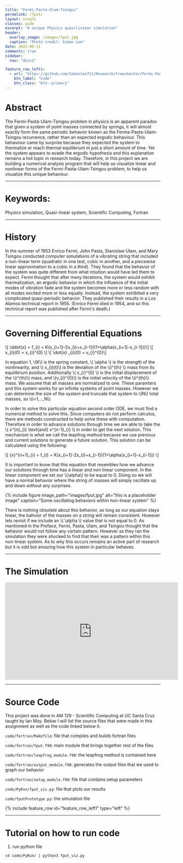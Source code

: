 ```yaml
---
title: "Fermi-Pasta-Ulam-Tsongui"
permalink: /fput/
layout: single
classes: wide
excerpt: "A unique Physics quasiliniear simulation"
header:
  overlay_image: /images/fput.jpg
  caption: "Photo credit: Simon Lee"
date: 2022-09-11
comments: true
sidebar:
  nav: "docs2"

feature_row_left1:
  - url: "https://github.com/Simonlee711/Research/tree/master/Fermi-Pasta-Ulam-Tsongu"
    btn_label: "Code"
    btn_class: "btn--primary"
---
```


# Abstract

The Fermi-Pasta-Ulam-Tsingou problem in physics is an apparent paradox that given a system of point masses connected by springs, it will almost exactly form the same periodic behavior known as the Ferma-Pasta-Ulam-Tsingou recurrence, rather than an expected ergodic behaviour. This behaviour came by surprise because they expected the system to thermalize or reach thermal equilibrium in just a short amount of time. Yet the system appears to evade the ergodic hypothesis and this explanation remains a hot topic in research today. Therefore, in this project we are building a numerical analysis program that will help us visualize linear and nonlinear forms of the Fermi-Pasta-Ulam-Tsingou problem, to help us visualize this unique behaviour.

---

# Keywords: 

Physics simulation, Quasi-linear system, Scientific Computing, Fortran

---

# History

In the summer of 1953 Enrico Fermi, John Pasta, Stanislaw Ulam, and Mary Tsingou conducted computer simulations of a vibrating string that included a non-linear term (quadratic in one test, cubic in another, and a piecewise linear approximation to a cubic in a third). They found that the behavior of the system was quite different from what intuition would have led them to expect. Fermi thought that after many iterations, the system would exhibit thermalization, an ergodic behavior in which the influence of the initial modes of vibration fade and the system becomes more or less random with all modes excited more or less equally. Instead, the system exhibited a very complicated quasi-periodic behavior. They published their results in a Los Alamos technical report in 1955. (Enrico Fermi died in 1954, and so this technical report was published after Fermi's death.)

---

# Governing Differential Equations

\\[ \ddot{x} = f_{i} = K(x_{i+1}-2x_{i}+x_{i-1})(1+\alpha(x_{i+1}-x_{i-1}))\\]
\\[ x_{i}(0) = x_{i}^{0} \\]
\\[ \dot{x} \_{i}(0) = v_{i}^{0}\\]

In equation 1, \\(K\\) is the spring constant, \\( \alpha \\) is the strength of the nonlinearity, and \\( x_{i}(t)\\) is the deviation of the \\(i^{th} \\) mass from its equilibrium position. Additionally \\( x_{i}^{0} \\) is the initial displacement of the \\(i^{th}\\) mass, and \\(v_{i}^{0}\\) is the initial velocity of the \\(i^{th}\\) mass. We assume that all masses are normalized to one. These paramters and this system works for an infinite systems of point masses. However we can determine the size of the system and truncate that system to \\(N\\) total masses, so \\(i=1,...,N\\)

In order to solve this particular equation second order ODE, we must find a numerical method to solve this. Since computers do not perform calculus, there are methods constructed to help solve these with computation. Therefore in order to advance solutions through time we are able to take the \\( x^{n}\_{i}  \text{and} x^{n-1}_{i} \\) in order to get the next solution. This mechanism is what we call the leapfrog method because we use previous and current solutions to generate a future solution. This solution can be calculated using the following:  

\\[ {x}^{n+1}\_{i} = f_{i} = K(x_{i+1}-2x_{i}+x_{i-1})(1+\alpha(x_{i+1}-x_{i-1})) \\]

It is important to know that this equation that resembles how we advance our solutions through time has a linear and non linear component. In the linear component we set our \\(\alpha\\) to be equal to 0. Doing so we will have a normal behavior where the string of masses will simply oscillate up and down without any surprises. 

{% include figure image_path="images/fput.jpg" alt="this is a placeholder image" caption="Some oscillating behaviors within non-linear system" %}

There is nothing obsolete about this behavior, as long as our equation stays linear, the bahvior of the masses on a string will remain consistent. However lets revisit if we include an \\( \alpha \\) value that is not equal to 0. As mentioned in the Preface, Fermi, Pasta, Ulam, and Tsingou thought that the behavior would not follow any certain pattern. However as they ran the simulation they were shocked to find that their was a pattern within this non-linear system. As to why this occurs remains an active part of research but it is odd but amazing how this system in particular behaves.

---

# The Simulation
<iframe width="560" height="315" src="https://www.youtube.com/embed/XB2yuHfzlXE" title="YouTube video player" frameborder="0" allow="accelerometer; autoplay; clipboard-write; encrypted-media; gyroscope; picture-in-picture" allowfullscreen></iframe>

---

# Source Code

This project was done in AM 129 - Scientific Computing at UC Santa Cruz taught by Ian May. Below I will list the source files that were made in this assignment as well as the code linked below it.

```code/fortran/Makefile```: file that compiles and builds fortran files

```code/fortran/fput.f90```: main module that brings together rest of the files

```code/fortran/leapfrog_module.f90```: the leapfrog method is contained here

```code/fortran/output_module.f90```: generates the output files that we used to graph our behavior

```code/fortran/setup_module.f90```: file that contains setup parameters

```code/PyRun/fput_viz.py```: file that plots our results

```code/fputPrototype.py```: the simulation file

{% include feature_row id="feature_row_left1" type="left" %}


---

# Tutorial on how to run code

1. run python file

```cd code/PyRun/ | python3 fput_viz.py```



